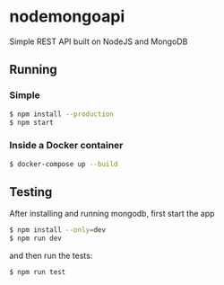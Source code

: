 # nodemongoapi

Simple REST API built on NodeJS and MongoDB
## Running

### Simple

```bash
$ npm install --production
$ npm start
```

### Inside a Docker container

```bash
$ docker-compose up --build
```

## Testing

After installing and running mongodb, first start the app
```bash
$ npm install --only=dev
$ npm run dev
```

and then run the tests:
```bash
$ npm run test
```
